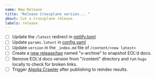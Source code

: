 ```yaml
---
name: New Release
title: "Release Crossplane version... "
about: Cut a Crossplane release
labels: release
---
```


- [ ] Update the `/latest` redirect in [netlify.toml](https://github.com/crossplane/docs/blob/master/netlify.toml#L9)
- [ ] Update `params.latest` in [config.yaml](https://github.com/crossplane/docs/blob/master/config.yaml#L48)
- [ ] Update `version` in the `_index.md` file of `/content/<new latest>`
- [ ] Create a [new release/tag](https://github.com/crossplane/docs/releases/new) named "v<EOL version>-archive" to snapshot EOL'd docs.
- [ ] Remove EOL'd docs version from "/content" directory and run `hugo` locally to check for broken links.
- [ ] Trigger [Algolia Crawler](https://crawler.algolia.com/) after publishing to reindex results.